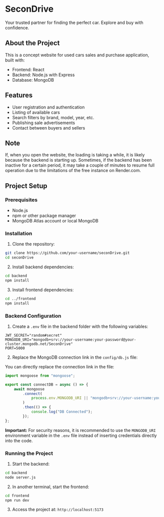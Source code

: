 # SeconDrive

Your trusted partner for finding the perfect car. Explore and buy with confidence.

## About the Project

This is a concept website for used cars sales and purchase application, built with:
- Frontend: React
- Backend: Node.js with Express
- Database: MongoDB

## Features

- User registration and authentication
- Listing of available cars
- Search filters by brand, model, year, etc.
- Publishing sale advertisements
- Contact between buyers and sellers

## Note

If, when you open the website, the loading is taking a while, it is likely because the backend is starting up. Sometimes, if the backend has been inactive for a certain period, it may take a couple of minutes to resume full operation due to the limitations of the free instance on Render.com.

## Project Setup

### Prerequisites
- Node.js 
- npm or other package manager
- MongoDB Atlas account or local MongoDB

### Installation

1. Clone the repository:
```bash
git clone https://github.com/your-username/seconDrive.git
cd seconDrive
```

2. Install backend dependencies:
```bash
cd backend
npm install
```

3. Install frontend dependencies:
```bash
cd ../frontend
npm install
```

### Backend Configuration

1. Create a `.env` file in the backend folder with the following variables:
```
JWT_SECRET="random#secret"
MONGODB_URI="mongodb+srv://your-username:your-password@your-cluster.mongodb.net/SeconDrive"
PORT=5000
```

2. Replace the MongoDB connection link in the `config/db.js` file:

You can directly replace the connection link in the file:
```javascript
import mongoose from "mongoose";

export const connectDB = async () => {
    await mongoose
        .connect(
            process.env.MONGODB_URI || "mongodb+srv://your-username:your-password@your-cluster.mongodb.net/SeconDrive"
        )
        .then(() => {
            console.log("DB Connected");
        });
};
```

**Important:** For security reasons, it is recommended to use the `MONGODB_URI` environment variable in the `.env` file instead of inserting credentials directly into the code.

### Running the Project

1. Start the backend:
```bash
cd backend
node server.js
```

2. In another terminal, start the frontend:
```bash
cd frontend
npm run dev
```

3. Access the project at: `http://localhost:5173`
